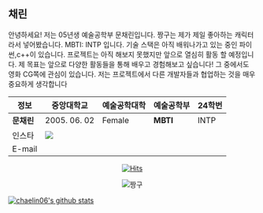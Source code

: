 ## 채린
안녕하세요! 저는 05년생 예술공학부 문채린입니다. 
짱구는 제가 제일 좋아하는 캐릭터라서 넣어봤습니다.
MBTI: INTP 입니다.
기술 스택은 아직 배워나가고 있는 중인 파이썬,c++이 있습니다.
프로젝트는 아직 해보지 못했지만 앞으로 열심히 활동 할 예정입니다. 
제 목표는 앞으로 다양한 활동들을 통해 배우고 경험해보고 싶습니다! 그 중에서도 영화 CG쪽에 관심이 있습니다.
저는 프로젝트에서 다른 개발자들과 협업하는 것을 매우 중요하게 생각합니다

|  정보 |  중앙대학교 | 예술공학대학  |  예술공학부 | 24학번 |
|---|---|---|---|---|
| **문채린**  |  2005. 06. 02 |  Female |  **MBTI** |  INTP |
|  인스타 | <a href=https://www.instagram.com/c__lin.06/><img src="https://img.shields.io/badge/Instagram-E4405F?style=flat-square&logo=Instagram&logoColor=white"/></a>  |   |   |   |
|  E-mail |   |   |   |   |


  <div align=center>

  [![Hits](https://hits.seeyoufarm.com/api/count/incr/badge.svg?url=https://github.com/chaelin06)](https://hits.seeyoufarm.com) 

  ![짱구](https://github.com/user-attachments/assets/b969d707-c232-48c4-97e5-ee996c7ba5a6)
	
  </div>
  
 [![chaelin06's github stats](https://github-readme-stats.vercel.app/api?username=chaelin06)](https://github.com/chaelin06/github-readme-stats)


